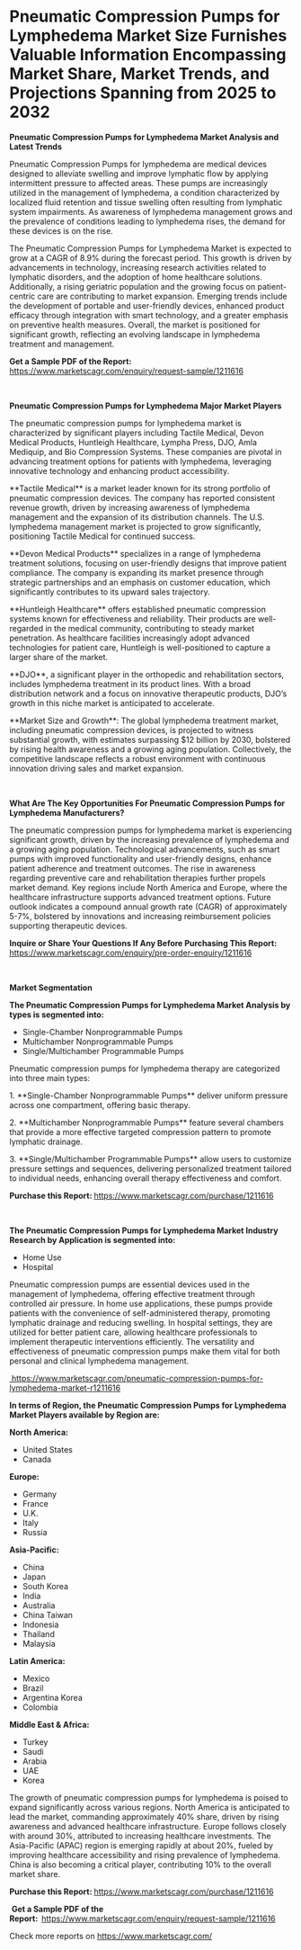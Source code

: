<p><h1>Pneumatic Compression Pumps for Lymphedema Market Size Furnishes Valuable Information Encompassing Market Share, Market Trends, and Projections Spanning from 2025 to 2032</h1></p><p><strong>Pneumatic Compression Pumps for Lymphedema Market Analysis and Latest Trends</strong></p>
<p><p>Pneumatic Compression Pumps for lymphedema are medical devices designed to alleviate swelling and improve lymphatic flow by applying intermittent pressure to affected areas. These pumps are increasingly utilized in the management of lymphedema, a condition characterized by localized fluid retention and tissue swelling often resulting from lymphatic system impairments. As awareness of lymphedema management grows and the prevalence of conditions leading to lymphedema rises, the demand for these devices is on the rise.</p><p>The Pneumatic Compression Pumps for Lymphedema Market is expected to grow at a CAGR of 8.9% during the forecast period. This growth is driven by advancements in technology, increasing research activities related to lymphatic disorders, and the adoption of home healthcare solutions. Additionally, a rising geriatric population and the growing focus on patient-centric care are contributing to market expansion. Emerging trends include the development of portable and user-friendly devices, enhanced product efficacy through integration with smart technology, and a greater emphasis on preventive health measures. Overall, the market is positioned for significant growth, reflecting an evolving landscape in lymphedema treatment and management.</p></p>
<p><strong>Get a Sample PDF of the Report:&nbsp;</strong> <a href="https://www.marketscagr.com/enquiry/request-sample/1211616?utm_campaign=2634&utm_medium=2&utm_source=Github&utm_content=ia&utm_term=24032025&utm_id=pneumatic-compression-pumps-for-lymphedema">https://www.marketscagr.com/enquiry/request-sample/1211616</a></p>
<p>&nbsp;</p>
<p><strong>Pneumatic Compression Pumps for Lymphedema Major Market Players</strong></p>
<p><p>The pneumatic compression pumps for lymphedema market is characterized by significant players including Tactile Medical, Devon Medical Products, Huntleigh Healthcare, Lympha Press, DJO, Amla Mediquip, and Bio Compression Systems. These companies are pivotal in advancing treatment options for patients with lymphedema, leveraging innovative technology and enhancing product accessibility.</p><p>**Tactile Medical** is a market leader known for its strong portfolio of pneumatic compression devices. The company has reported consistent revenue growth, driven by increasing awareness of lymphedema management and the expansion of its distribution channels. The U.S. lymphedema management market is projected to grow significantly, positioning Tactile Medical for continued success.</p><p>**Devon Medical Products** specializes in a range of lymphedema treatment solutions, focusing on user-friendly designs that improve patient compliance. The company is expanding its market presence through strategic partnerships and an emphasis on customer education, which significantly contributes to its upward sales trajectory.</p><p>**Huntleigh Healthcare** offers established pneumatic compression systems known for effectiveness and reliability. Their products are well-regarded in the medical community, contributing to steady market penetration. As healthcare facilities increasingly adopt advanced technologies for patient care, Huntleigh is well-positioned to capture a larger share of the market.</p><p>**DJO**, a significant player in the orthopedic and rehabilitation sectors, includes lymphedema treatment in its product lines. With a broad distribution network and a focus on innovative therapeutic products, DJO’s growth in this niche market is anticipated to accelerate.</p><p>**Market Size and Growth**: The global lymphedema treatment market, including pneumatic compression devices, is projected to witness substantial growth, with estimates surpassing $12 billion by 2030, bolstered by rising health awareness and a growing aging population. Collectively, the competitive landscape reflects a robust environment with continuous innovation driving sales and market expansion.</p></p>
<p>&nbsp;</p>
<p><strong>What Are The Key Opportunities For Pneumatic Compression Pumps for Lymphedema Manufacturers?</strong></p>
<p><p>The pneumatic compression pumps for lymphedema market is experiencing significant growth, driven by the increasing prevalence of lymphedema and a growing aging population. Technological advancements, such as smart pumps with improved functionality and user-friendly designs, enhance patient adherence and treatment outcomes. The rise in awareness regarding preventive care and rehabilitation therapies further propels market demand. Key regions include North America and Europe, where the healthcare infrastructure supports advanced treatment options. Future outlook indicates a compound annual growth rate (CAGR) of approximately 5-7%, bolstered by innovations and increasing reimbursement policies supporting therapeutic devices.</p></p>
<p><strong>Inquire or Share Your Questions If Any Before Purchasing This Report:</strong> <a href="https://www.marketscagr.com/enquiry/pre-order-enquiry/1211616?utm_campaign=2634&utm_medium=2&utm_source=Github&utm_content=ia&utm_term=24032025&utm_id=pneumatic-compression-pumps-for-lymphedema">https://www.marketscagr.com/enquiry/pre-order-enquiry/1211616</a></p>
<p>&nbsp;</p>
<p><strong>Market Segmentation</strong></p>
<p><strong>The Pneumatic Compression Pumps for Lymphedema Market Analysis by types is segmented into:</strong></p>
<p><ul><li>Single-Chamber Nonprogrammable Pumps</li><li>Multichamber Nonprogrammable Pumps</li><li>Single/Multichamber Programmable Pumps</li></ul></p>
<p><p>Pneumatic compression pumps for lymphedema therapy are categorized into three main types: </p><p>1. **Single-Chamber Nonprogrammable Pumps** deliver uniform pressure across one compartment, offering basic therapy.</p><p>2. **Multichamber Nonprogrammable Pumps** feature several chambers that provide a more effective targeted compression pattern to promote lymphatic drainage.</p><p>3. **Single/Multichamber Programmable Pumps** allow users to customize pressure settings and sequences, delivering personalized treatment tailored to individual needs, enhancing overall therapy effectiveness and comfort.</p></p>
<p><strong>Purchase this Report:&nbsp;</strong><a href="https://www.marketscagr.com/purchase/1211616?utm_campaign=2634&utm_medium=2&utm_source=Github&utm_content=ia&utm_term=24032025&utm_id=pneumatic-compression-pumps-for-lymphedema">https://www.marketscagr.com/purchase/1211616</a></p>
<p>&nbsp;</p>
<p><strong>The Pneumatic Compression Pumps for Lymphedema Market Industry Research by Application is segmented into:</strong></p>
<p><ul><li>Home Use</li><li>Hospital</li></ul></p>
<p><p>Pneumatic compression pumps are essential devices used in the management of lymphedema, offering effective treatment through controlled air pressure. In home use applications, these pumps provide patients with the convenience of self-administered therapy, promoting lymphatic drainage and reducing swelling. In hospital settings, they are utilized for better patient care, allowing healthcare professionals to implement therapeutic interventions efficiently. The versatility and effectiveness of pneumatic compression pumps make them vital for both personal and clinical lymphedema management.</p></p>
<p><a href="https://www.marketscagr.com/pneumatic-compression-pumps-for-lymphedema-market-r1211616?utm_campaign=2634&utm_medium=2&utm_source=Github&utm_content=ia&utm_term=24032025&utm_id=pneumatic-compression-pumps-for-lymphedema">&nbsp;https://www.marketscagr.com/pneumatic-compression-pumps-for-lymphedema-market-r1211616</a></p>
<p><strong>In terms of Region, the Pneumatic Compression Pumps for Lymphedema Market Players available by Region are:</strong></p>
<p>
    <p> <strong> North America: </strong>
        <ul>
            <li>United States</li>
            <li>Canada</li>
        </ul>
        </p> 
    <p> <strong> Europe: </strong>
        <ul>
            <li>Germany</li>
            <li>France</li>
            <li>U.K.</li>
            <li>Italy</li>
            <li>Russia</li>
        </ul>
        </p> 
    <p> <strong> Asia-Pacific: </strong>
        <ul>
            <li>China</li>
            <li>Japan</li>
            <li>South Korea</li>
            <li>India</li>
            <li>Australia</li>
            <li>China Taiwan</li>
            <li>Indonesia</li>
            <li>Thailand</li>
            <li>Malaysia</li>
        </ul>
        </p> 
    <p> <strong> Latin America: </strong>
        <ul>
            <li>Mexico</li>
            <li>Brazil</li>
            <li>Argentina Korea</li>
            <li>Colombia</li>
        </ul>
        </p> 
    <p> <strong> Middle East & Africa: </strong>
        <ul>
            <li>Turkey</li>
            <li>Saudi</li>
            <li>Arabia</li>
            <li>UAE</li>
            <li>Korea</li>
        </ul>
    </p>
    </p>
<p><p>The growth of pneumatic compression pumps for lymphedema is poised to expand significantly across various regions. North America is anticipated to lead the market, commanding approximately 40% share, driven by rising awareness and advanced healthcare infrastructure. Europe follows closely with around 30%, attributed to increasing healthcare investments. The Asia-Pacific (APAC) region is emerging rapidly at about 20%, fueled by improving healthcare accessibility and rising prevalence of lymphedema. China is also becoming a critical player, contributing 10% to the overall market share.</p></p>
<p><strong>Purchase this Report: </strong><a href="https://www.marketscagr.com/purchase/1211616?utm_campaign=2634&utm_medium=2&utm_source=Github&utm_content=ia&utm_term=24032025&utm_id=pneumatic-compression-pumps-for-lymphedema">https://www.marketscagr.com/purchase/1211616</a></p>
<p>&nbsp;<strong>Get a Sample PDF of the Report:&nbsp;&nbsp;</strong><a href="https://www.marketscagr.com/enquiry/request-sample/1211616?utm_campaign=2634&utm_medium=2&utm_source=Github&utm_content=ia&utm_term=24032025&utm_id=pneumatic-compression-pumps-for-lymphedema">https://www.marketscagr.com/enquiry/request-sample/1211616</a></p>
<p><strong></strong></p>
<p>Check more reports on <a href="https://www.marketscagr.com/?utm_campaign=2634&utm_medium=2&utm_source=Github&utm_content=ia&utm_term=24032025&utm_id=pneumatic-compression-pumps-for-lymphedema">https://www.marketscagr.com/</a></p>